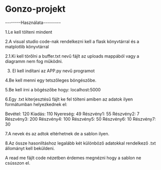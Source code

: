 # Gonzo-projekt
--------Használata---------

1.Le kell tölteni mindent

2.A visual studio code-nak rendelkezni kell a flask könyvtárral és a  matplotlib könyvtárral

  2.1.Ki kell törőlni a buffer.txt nevű fájlt az uploads mappából vagy a diagramm nem fog működni. 

3. El kell indítani az APP.py nevű programot

4.Be kell menni egy tetszőleges böngészőbe.

5.Be kell írni a bögészőbe hogy: localhost:5000

6.Egy .txt kiterjesztésű fájlt ke fel tölteni amiben az adatok ilyen formátumban helyezkednek el:

Bevétel: 120
Kiadás: 110
Nyereség: 49
Részvény1: 55
Részvény2: 7
Részvény3: 200
Részvény4: 100
Részvény5: 50
Részvény6: 10
Részvény7: 30

7.A nevek és az adtok eltérhetnek de a sablon ilyen.

8.Az össze hasonlításhoz legalább két különböző adatokkal rendelkező .txt állományt kell beküldeni.

A read me fájlt code nézetben érdemes megnézni hogy a sablon ne csússzon el.
